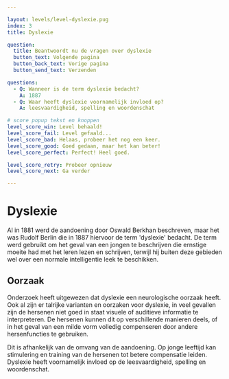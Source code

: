 ```yaml
---

layout: levels/level-dyslexie.pug
index: 3
title: Dyslexie

question:
  title: Beantwoordt nu de vragen over dyslexie
  button_text: Volgende pagina
  button_back_text: Vorige pagina
  button_send_text: Verzenden

questions:
  - Q: Wanneer is de term dyslexie bedacht?
    A: 1887
  - Q: Waar heeft dyslexie voornamelijk invloed op?
    A: leesvaardigheid, spelling en woordenschat

# score popup tekst en knoppen
level_score_win: Level behaald!
level_score_fail: Level gefaald...
level_score_bad: Helaas, probeer het nog een keer.
level_score_good: Goed gedaan, maar het kan beter!
level_score_perfect: Perfect! Heel goed.

level_score_retry: Probeer opnieuw
level_score_next: Ga verder

---
```


# Dyslexie

Al in 1881 werd de aandoening door Oswald Berkhan beschreven, maar het was Rudolf Berlin die in 1887 hiervoor de term 'dyslexie' bedacht. De term werd gebruikt om het geval van een jongen te beschrijven die ernstige moeite had met het leren lezen en schrijven, terwijl hij buiten deze gebieden wel over een normale intelligentie leek te beschikken.

## Oorzaak

Onderzoek heeft uitgewezen dat dyslexie een neurologische oorzaak heeft. Ook al zijn er talrijke varianten en oorzaken voor dyslexie, in veel gevallen zijn de hersenen niet goed in staat visuele of auditieve informatie te interpreteren. De hersenen kunnen dit op verschillende manieren deels, of in het geval van een milde vorm volledig compenseren door andere hersenfuncties te gebruiken. 

Dit is afhankelijk van de omvang van de aandoening. Op jonge leeftijd kan stimulering en training van de hersenen tot betere compensatie leiden. Dyslexie heeft voornamelijk invloed op de leesvaardigheid, spelling en woordenschat.